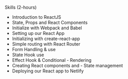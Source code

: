 
Skills (2-hours)  
- Introduction to ReactJS
- State, Props and React Components
- Initialize with Webpack and Babel
- Setting up our React App
- Initializing with create-react-app
- Simple routing with React Router
- Form Handling & use
- State Hook use
- Effect Hook & Conditional - Rendering
- Creating React components and - State management
- Deploying our React app to Netlify
